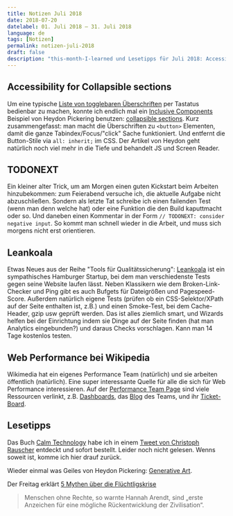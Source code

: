 ```yaml
---
title: Notizen Juli 2018
date: 2018-07-20
datelabel: 01. Juli 2018 – 31. Juli 2018
language: de
tags: [Notizen]
permalink: notizen-juli-2018
draft: false
description: "this-month-I-learned und Lesetipps für Juli 2018: Accessibility für Toggles, Leankoala Testing, und Calm Technology."
---
```


## Accessibility for Collapsible sections

Um eine typische [Liste von togglebaren Überschriften](https://www.berliner-philharmoniker.de/hilfe/) per Tastatus bedienbar zu machen, konnte ich endlich mal ein [Inclusive Components](https://inclusive-components.design) Beispiel von Heydon Pickering benutzen: [collapsible sections](https://inclusive-components.design/collapsible-sections/). Kurz zusammengefasst: man macht die Überschriften zu `<button>` Elementen, damit die ganze Tabindex/Focus/"click" Sache funktioniert. Und entfernt die Button-Stile via `all: inherit;` im CSS. Der Artikel von Heydon geht natürlich noch viel mehr in die Tiefe und behandelt JS und Screen Reader.


## TODONEXT

Ein kleiner alter Trick, um am Morgen einen guten Kickstart beim Arbeiten hinzubekommen: zum Feierabend versuche ich, die aktuelle Aufgabe nicht abzuschließen. Sondern als letzte Tat schreibe ich einen failenden Test (wenn man denn welche hat) oder eine Funktion die den Build kaputtmacht oder so. Und daneben einen Kommentar in der Form `// TODONEXT: consider negative input`. So kommt man schnell wieder in die Arbeit, und muss sich morgens nicht erst orientieren.


## Leankoala

Etwas Neues aus der Reihe "Tools für Qualitätssicherung": [Leankoala](https://www.leankoala.com/) ist ein sympathisches Hamburger Startup, bei dem man verschiedenste Tests gegen seine Website laufen lässt. Neben Klassikern wie dem Broken-Link-Checker und Ping gibt es auch Bufgets für Dateigrößen und Pagespeed-Score. Außerdem natürlich eigene Tests (prüfen ob ein CSS-Selektor/XPath auf der Seite enthalten ist, z.B.) und einen  Smoke-Test, bei dem Cache-Header, gzip usw geprüft werden. Das ist alles ziemlich smart, und Wizards helfen bei der Einrichtung indem sie Dinge auf der Seite finden (hat man Analytics eingebunden?) und daraus Checks vorschlagen. Kann man 14 Tage kostenlos testen.


## Web Performance bei Wikipedia

Wikimedia hat ein eigenes Performance Team (natürlich) und sie arbeiten öffentlich (natürlich). Eine super interessante Quelle für alle die sich für Web Performance interessieren. Auf der [Performance Team Page](https://www.mediawiki.org/wiki/Wikimedia_Performance_Team) sind viele Ressourcen verlinkt, z.B. [Dashboards](https://performance.wikimedia.org/), das [Blog](https://phabricator.wikimedia.org/phame/live/7/) des Teams, und ihr [Ticket-Board](https://phabricator.wikimedia.org/tag/performance-team/).


## Lesetipps

Das Buch [Calm Technology](https://www.safaribooksonline.com/library/view/calm-technology/9781491925874/) habe ich in einem [Tweet von Christoph Rauscher](https://twitter.com/christowski/status/1013453707076423680) entdeckt und sofort bestellt. Leider noch nicht gelesen. Wenns soweit ist, komme ich hier drauf zurück.

Wieder einmal was Geiles von Heydon Pickering: [Generative Art](https://mutable.gallery/).

Der Freitag erklärt [5 Mythen über die Flüchtligskrise](https://www.freitag.de/autoren/the-guardian/5-mythen-ueber-die-fluechtlingskrise)

> Menschen ohne Rechte, so warnte Hannah Arendt, sind „erste Anzeichen für eine mögliche Rückentwicklung der Zivilisation“.
